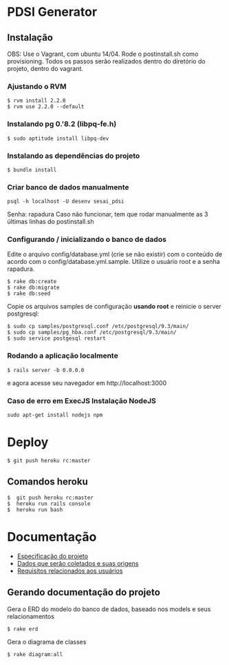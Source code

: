 # PDSI Generator

## Instalação

OBS: Use o Vagrant, com ubuntu 14/04. Rode o postinstall.sh como provisioning.
Todos os passos serão realizados dentro do diretório do projeto, dentro do vagrant.

### Ajustando o RVM
```
$ rvm install 2.2.0
$ rvm use 2.2.0 --default
```
### Instalando pg 0.'8.2 (libpq-fe.h)

```
$ sudo aptitude install libpq-dev
```

### Instalando as dependências do projeto
```
$ bundle install
```
### Criar banco de dados manualmente
```
psql -h localhost -U desenv sesai_pdsi
```
Senha: rapadura
Caso não funcionar, tem que rodar manualmente as 3 últimas linhas do postinstall.sh

### Configurando / inicializando o banco de dados

Edite o arquivo config/database.yml (crie se não existir) com o conteúdo de acordo
com o config/database.yml.sample. Utilize o usuário root e a senha rapadura.

```
$ rake db:create
$ rake db:migrate
$ rake db:seed
```

Copie os arquivos samples de configuração **usando root** e reinicie o server postgresql:

```
$ sudo cp samples/postgresql.conf /etc/postgresql/9.3/main/
$ sudo cp samples/pg_hba.conf /etc/postgresql/9.3/main/
$ sudo service postgesql restart
```

### Rodando a aplicação localmente

```
$ rails server -b 0.0.0.0
```

e agora acesse seu navegador em http://localhost:3000

### Caso de erro em ExecJS Instalação NodeJS
```
sudo apt-get install nodejs npm
```


# Deploy

```
$ git push heroku rc:master
```

## Comandos heroku
```
$  git push heroku rc:master
$  heroku run rails console
$  heroku run bash
```

# Documentação

* [Especificação do projeto](doc/README.markdown)
* [Dados que serão coletados e suas origens](doc/DadosColetados.markdown)
* [Requisitos relacionados aos usuários](doc/RequisitosDeUsuario.markdown)

## Gerando documentação do projeto

Gera o ERD do modelo do banco de dados, baseado nos models e seus relacionamentos
```
$ rake erd
```

Gera o diagrama de classes
```
$ rake diagram:all
```
